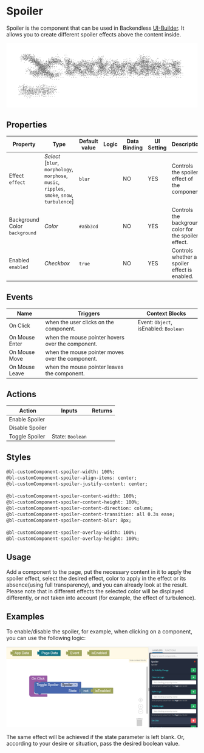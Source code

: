 # Spoiler

Spoiler is the component that can be used in Backendless [UI-Builder](https://backendless.com/developers/#ui-builder). It allows you to create different spoiler effects above the content inside.

<p align="center">
  <img src="./thumbnail.png" alt="main thumbnail" width="780"/>
</p>

## Properties

| Property                           | Type                                                                                                | Default value | Logic | Data Binding | UI Setting | Description                                           |
|------------------------------------|-----------------------------------------------------------------------------------------------------|---------------|-------|--------------|------------|-------------------------------------------------------|
| Effect <br> `effect`               | *Select* <br> [`blur`, `morphology`, `morphose`, `music`, `ripples`, `smoke`, `snow`, `turbulence`] | `blur`        |       | NO           | YES        | Controls the spoiler effect of the component.         |
| Background Color <br> `background` | *Color*                                                                                             | `#a5b3cd`     |       | NO           | YES        | Controls the background color for the spoiler effect. |
| Enabled <br> `enabled`             | *Checkbox*                                                                                          | `true`        |       | NO           | YES        | Controls whether a spoiler effect is enabled.         |

## Events

| Name           | Triggers                                          | Context Blocks                        |
|----------------|---------------------------------------------------|---------------------------------------|
| On Click       | when the user clicks on the component.            | Event: `Object`, isEnabled: `Boolean` |
| On Mouse Enter | when the mouse pointer hovers over the component. |                                       |
| On Mouse Move  | when the mouse pointer moves over the component.  |                                       |
| On Mouse Leave | when the mouse pointer leaves the component.      |                                       |

## Actions

| Action          | Inputs           | Returns |
|-----------------|------------------|---------|
| Enable Spoiler  |                  |         |
| Disable Spoiler |                  |         |
| Toggle Spoiler  | State: `Boolean` |         |

## Styles

````
@bl-customComponent-spoiler-width: 100%;
@bl-customComponent-spoiler-align-items: center;
@bl-customComponent-spoiler-justify-content: center;

@bl-customComponent-spoiler-content-width: 100%;
@bl-customComponent-spoiler-content-height: 100%;
@bl-customComponent-spoiler-content-direction: column;
@bl-customComponent-spoiler-content-transition: all 0.3s ease;
@bl-customComponent-spoiler-content-blur: 8px;

@bl-customComponent-spoiler-overlay-width: 100%;
@bl-customComponent-spoiler-overlay-height: 100%;
````

## Usage

Add a component to the page, put the necessary content in it to apply the spoiler effect, select the desired effect, color to apply in the effect or its absence(using full transparency), and you can already look at the result.
Please note that in different effects the selected color will be displayed differently, or not taken into account (for example, the effect of turbulence).

## Examples

To enable/disable the spoiler, for example, when clicking on a component, you can use the following logic:

<p align="center">
  <img src="./example-images/toggle-spoiler.png" alt="toggle spoiler" width="720"/>
</p>

The same effect will be achieved if the state parameter is left blank.
Or, according to your desire or situation, pass the desired boolean value.
